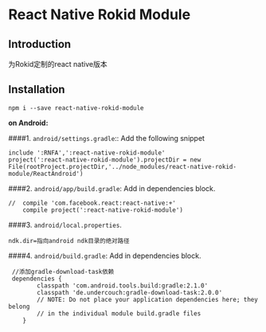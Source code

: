 # React Native Rokid Module

## Introduction

  为Rokid定制的react native版本

## Installation

```
npm i --save react-native-rokid-module
```
**on Android:**

####1. `android/settings.gradle`:: Add the following snippet

```
include ':RNFA',':react-native-rokid-module'
project(':react-native-rokid-module').projectDir = new File(rootProject.projectDir,'../node_modules/react-native-rokid-module/ReactAndroid')
```
####2. `android/app/build.gradle`: Add in dependencies block.

```
//  compile 'com.facebook.react:react-native:+'
    compile project(':react-native-rokid-module')
```

####3. `android/local.properties`.
```
ndk.dir=指向android ndk目录的绝对路径
```

####4. `android/build.gradle`: Add in dependencies block.

```
 //添加gradle-download-task依赖
 dependencies {
        classpath 'com.android.tools.build:gradle:2.1.0'
        classpath 'de.undercouch:gradle-download-task:2.0.0'
        // NOTE: Do not place your application dependencies here; they belong
        // in the individual module build.gradle files
    }
```


